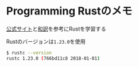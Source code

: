 # Programming Rustのメモ

[公式サイト](https://doc.rust-lang.org/book/)と[和訳](http://rust-lang-ja.github.io/the-rust-programming-language-ja/1.6/book/README.html)を参考にRustを学習する  

Rustのバージョンは`1.23.0`を使用

```sh
$ rustc --version
rustc 1.23.0 (766bd11c8 2018-01-01)
```



